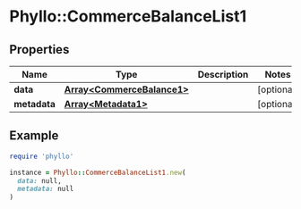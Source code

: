 # Phyllo::CommerceBalanceList1

## Properties

| Name | Type | Description | Notes |
| ---- | ---- | ----------- | ----- |
| **data** | [**Array&lt;CommerceBalance1&gt;**](CommerceBalance1.md) |  | [optional] |
| **metadata** | [**Array&lt;Metadata1&gt;**](Metadata1.md) |  | [optional] |

## Example

```ruby
require 'phyllo'

instance = Phyllo::CommerceBalanceList1.new(
  data: null,
  metadata: null
)
```

